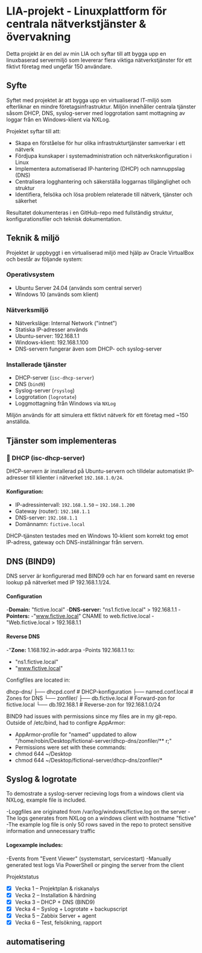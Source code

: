 # LIA-projekt - Linuxplattform för centrala nätverkstjänster & övervakning

Detta projekt är en del av min LIA och syftar till att bygga upp en linuxbaserad servermiljö som levererar flera viktiga nätverkstjänster för ett fiktivt företag med ungefär 150 användare.

## Syfte

Syftet med projektet är att bygga upp en virtualiserad IT-miljö som efterliknar en mindre företagsinfrastruktur. Miljön innehåller centrala tjänster såsom DHCP, DNS, syslog-server med loggrotation samt mottagning av loggar från en Windows-klient via NXLog.

Projektet syftar till att:

- Skapa en förståelse för hur olika infrastrukturtjänster samverkar i ett nätverk
- Fördjupa kunskaper i systemadministration och nätverkskonfiguration i Linux
- Implementera automatiserad IP-hantering (DHCP) och namnuppslag (DNS)
- Centralisera logghantering och säkerställa loggarnas tillgänglighet och struktur
- Identifiera, felsöka och lösa problem relaterade till nätverk, tjänster och säkerhet

Resultatet dokumenteras i en GitHub-repo med fullständig struktur, konfigurationsfiler och teknisk dokumentation.

## Teknik & miljö

Projektet är uppbyggt i en virtualiserad miljö med hjälp av Oracle VirtualBox och består av följande system:

### Operativsystem
- Ubuntu Server 24.04 (används som central server)
- Windows 10 (används som klient)

### Nätverksmiljö
- Nätverksläge: Internal Network ("intnet")
- Statiska IP-adresser används
- Ubuntu-server: 192.168.1.1
- Windows-klient: 192.168.1.100
- DNS-servern fungerar även som DHCP- och syslog-server

### Installerade tjänster
- DHCP-server (`isc-dhcp-server`)
- DNS (`bind9`)
- Syslog-server (`rsyslog`)
- Loggrotation (`logrotate`)
- Loggmottagning från Windows via `NXLog`

Miljön används för att simulera ett fiktivt nätverk för ett företag med ~150 anställda.

## Tjänster som implementeras

### 🔧 DHCP (isc-dhcp-server)

DHCP-servern är installerad på Ubuntu-servern och tilldelar automatiskt IP-adresser till klienter i nätverket `192.168.1.0/24`.

#### Konfiguration:
- IP-adressintervall: `192.168.1.50` – `192.168.1.200`
- Gateway (router): `192.168.1.1`
- DNS-server: `192.168.1.1`
- Domännamn: `fictive.local`
  
DHCP-tjänsten testades med en Windows 10-klient som korrekt tog emot IP-adress, gateway och DNS-inställningar från servern.


## DNS (BIND9)

DNS server är konfigurerad med BIND9 och har en forward samt en reverse lookup på nätverket med IP 192.168.1.1/24.

#### Configuration

-**Domain:** "fictive.local"
-**DNS-server:** "ns1.fictive.local" > 192.168.1.1
-**Pointers:**
  -"www.fictive.local" CNAME to web.fictive.local
  -"Web.fictive.local > 192.168.1.1

  #### Reverse DNS

-"**Zone:** 1.168.192.in-addr.arpa
-Points 192.168.1.1 to:
- "ns1.fictive.local"
- "www.fictive.local"


Configfiles are located in:
 
dhcp-dns/
├── dhcpd.conf # DHCP-konfiguration
├── named.conf.local # Zones for DNS
└── zonfiler/
├── db.fictive.local # Forward-zon for fictive.local
└── db.192.168.1 # Reverse-zon for 192.168.1.0/24

BIND9 had issues with permissions since my files are in my git-repo. Outside of /etc/bind, had to configre AppArmor:
- AppArmor-profile for "named" uppdated to allow "/home/robin/Desktop/fictional-server/dhcp-dns/zonfiler/** r;"
- Permissions were set with these commands:
- chmod 644 ~/Desktop
- chmod 644 ~/Desktop/fictional-server/dhcp-dns/zonfiler/*

  
## Syslog & logrotate

To demostrate a syslog-server recieving logs from a windows client via NXLog, example file is included. 

-Loggfiles are originated from /var/log/windows/fictive.log on the server
-The logs generates from NXLog on a windows client with hostname "fictive"
-The example log file is only 50 rows saved in the repo to protect sensitive information and unnecessary traffic

#### Logexample includes:
-Events from "Event Viewer" (systemstart, servicestart)
-Manually generated test logs Via PowerShell or pinging the server from the client

Projektstatus
- [x] Vecka 1 – Projektplan & riskanalys
- [x] Vecka 2 – Installation & härdning
- [x] Vecka 3 – DHCP + DNS (BIND9)
- [x] Vecka 4 – Syslog + Logrotate + backupscript
- [x] Vecka 5 – Zabbix Server + agent
- [x] Vecka 6 – Test, felsökning, rapport

## automatisering

